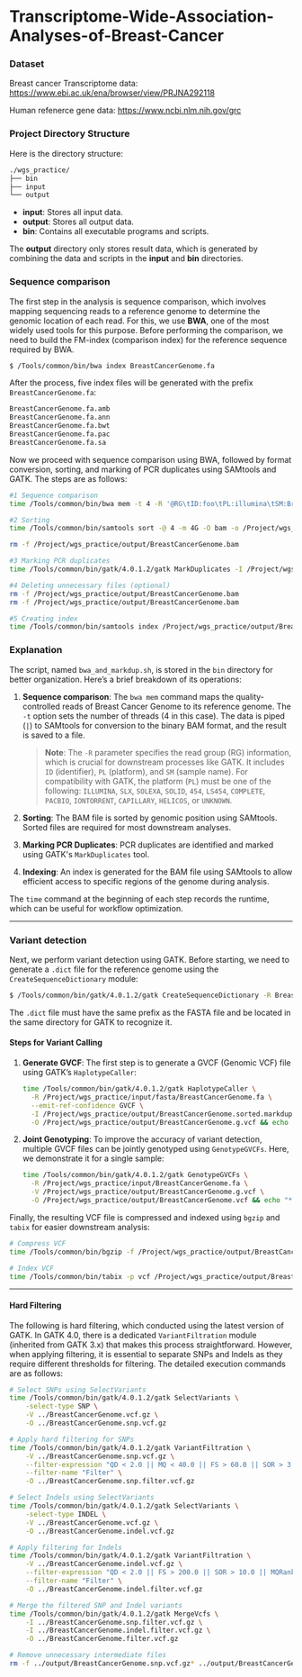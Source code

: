 # Transcriptome-Wide-Association-Analyses-of-Breast-Cancer
### Dataset

Breast cancer Transcriptome data: https://www.ebi.ac.uk/ena/browser/view/PRJNA292118

Human refenerce gene data: https://www.ncbi.nlm.nih.gov/grc

### Project Directory Structure

Here is the directory structure:

```bash
./wgs_practice/
├── bin
├── input
└── output
```
- **input**: Stores all input data.
- **output**: Stores all output data.
- **bin**: Contains all executable programs and scripts.

The **output** directory only stores result data, which is generated by combining the data and scripts in the **input** and **bin** directories.

### Sequence comparison

The first step in the analysis is sequence comparison, which involves mapping sequencing reads to a reference genome to determine the genomic location of each read. For this, we use **BWA**, one of the most widely used tools for this purpose. Before performing the comparison, we need to build the FM-index (comparison index) for the reference sequence required by BWA.

```bash
$ /Tools/common/bin/bwa index BreastCancerGenome.fa
```
 After the process, five index files will be generated with the prefix `BreastCancerGenome.fa`:

```bash
BreastCancerGenome.fa.amb
BreastCancerGenome.fa.ann
BreastCancerGenome.fa.bwt
BreastCancerGenome.fa.pac
BreastCancerGenome.fa.sa
```

Now we proceed with sequence comparison using BWA, followed by format conversion, sorting, and marking of PCR duplicates using SAMtools and GATK. The steps are as follows:

```bash
#1 Sequence comparison
time /Tools/common/bin/bwa mem -t 4 -R '@RG\tID:foo\tPL:illumina\tSM:BreastCancer' /Project/wgs_practice/input/fasta/BreastCancerGenome.fa /Project/wgs_practice/input/fastq/BreastCancerGenome.fastq.gz /Project/wgs_practice/input/BreastCancerGenome.fastq.gz | /Tools/common/bin/samtools view -Sb - > /Project/wgs_practice/output/BreastCancerGenome.bam && echo "** bwa mapping done **"

#2 Sorting
time /Tools/common/bin/samtools sort -@ 4 -m 4G -O bam -o /Project/wgs_practice/output/BreastCancerGenome.sorted.bam /Project/wgs_practice/output/BreastCancerGenome.bam && echo "** BAM sort done"

rm -f /Project/wgs_practice/output/BreastCancerGenome.bam

#3 Marking PCR duplicates
time /Tools/common/bin/gatk/4.0.1.2/gatk MarkDuplicates -I /Project/wgs_practice/output/BreastCancerGenome.sorted.bam -O /Project/wgs_practice/output/BreastCancerGenome.sorted.markdup.bam -M /Project/wgs_practice/output/BreastCancerGenome.markdup_metrics.txt && echo "** markdup done **"

#4 Deleting unnecessary files (optional)
rm -f /Project/wgs_practice/output/BreastCancerGenome.bam
rm -f /Project/wgs_practice/output/BreastCancerGenome.bam

#5 Creating index
time /Tools/common/bin/samtools index /Project/wgs_practice/output/BreastCancerGenome.sorted.markdup.bam && echo "** index done **"
```

### Explanation 

The script, named `bwa_and_markdup.sh`, is stored in the `bin` directory for better organization. Here’s a brief breakdown of its operations:

1. **Sequence comparison**: The `bwa mem` command maps the quality-controlled reads of Breast Cancer Genome to its reference genome. The `-t` option sets the number of threads (4 in this case). The data is piped (`|`) to SAMtools for conversion to the binary BAM format, and the result is saved to a file.

   > **Note**: The `-R` parameter specifies the read group (RG) information, which is crucial for downstream processes like GATK. It includes `ID` (identifier), `PL` (platform), and `SM` (sample name). For compatibility with GATK, the platform (`PL`) must be one of the following: `ILLUMINA`, `SLX`, `SOLEXA`, `SOLID`, `454`, `LS454`, `COMPLETE`, `PACBIO`, `IONTORRENT`, `CAPILLARY`, `HELICOS`, or `UNKNOWN`.

2. **Sorting**: The BAM file is sorted by genomic position using SAMtools. Sorted files are required for most downstream analyses.

3. **Marking PCR Duplicates**: PCR duplicates are identified and marked using GATK's `MarkDuplicates` tool.

4. **Indexing**: An index is generated for the BAM file using SAMtools to allow efficient access to specific regions of the genome during analysis.

The `time` command at the beginning of each step records the runtime, which can be useful for workflow optimization.

---

### Variant detection

Next, we perform variant detection using GATK. Before starting, we need to generate a `.dict` file for the reference genome using the `CreateSequenceDictionary` module:

```bash
$ /Tools/common/bin/gatk/4.0.1.2/gatk CreateSequenceDictionary -R BreastCancerGenome.fa -O BreastCancerGenome.dict && echo "** dict done **"
```

The `.dict` file must have the same prefix as the FASTA file and be located in the same directory for GATK to recognize it.

#### Steps for Variant Calling

1. **Generate GVCF**: The first step is to generate a GVCF (Genomic VCF) file using GATK’s `HaplotypeCaller`:

   ```bash
   time /Tools/common/bin/gatk/4.0.1.2/gatk HaplotypeCaller \
     -R /Project/wgs_practice/input/fasta/BreastCancerGenome.fa \
     --emit-ref-confidence GVCF \
     -I /Project/wgs_practice/output/BreastCancerGenome.sorted.markdup.bam \
     -O /Project/wgs_practice/output/BreastCancerGenome.g.vcf && echo "** gvcf done **"
   ```

2. **Joint Genotyping**: To improve the accuracy of variant detection, multiple GVCF files can be jointly genotyped using `GenotypeGVCFs`. Here, we demonstrate it for a single sample:

   ```bash
   time /Tools/common/bin/gatk/4.0.1.2/gatk GenotypeGVCFs \
     -R /Project/wgs_practice/input/BreastCancerGenome.fa \
     -V /Project/wgs_practice/output/BreastCancerGenome.g.vcf \
     -O /Project/wgs_practice/output/BreastCancerGenome.vcf && echo "** vcf done **"
   ```

Finally, the resulting VCF file is compressed and indexed using `bgzip` and `tabix` for easier downstream analysis:

```bash
# Compress VCF
time /Tools/common/bin/bgzip -f /Project/wgs_practice/output/BreastCancerGenome.vcf

# Index VCF
time /Tools/common/bin/tabix -p vcf /Project/wgs_practice/output/BreastCancerGenome.vcf.gz
```

---

#### Hard Filtering  

The following is  hard filtering, which  conducted using the latest version of GATK. In GATK 4.0, there is a dedicated `VariantFiltration` module (inherited from GATK 3.x) that makes this process straightforward. However, when applying filtering, it is essential to separate SNPs and Indels as they require different thresholds for filtering.  The detailed execution commands are as follows:  

```bash
# Select SNPs using SelectVariants  
time /Tools/common/bin/gatk/4.0.1.2/gatk SelectVariants \
    -select-type SNP \
    -V ../BreastCancerGenome.vcf.gz \
    -O ../BreastCancerGenome.snp.vcf.gz  

# Apply hard filtering for SNPs  
time /Tools/common/bin/gatk/4.0.1.2/gatk VariantFiltration \
    -V ../BreastCancerGenome.snp.vcf.gz \
    --filter-expression "QD < 2.0 || MQ < 40.0 || FS > 60.0 || SOR > 3.0 || MQRankSum < -12.5 || ReadPosRankSum < -8.0" \
    --filter-name "Filter" \
    -O ../BreastCancerGenome.snp.filter.vcf.gz  

# Select Indels using SelectVariants  
time /Tools/common/bin/gatk/4.0.1.2/gatk SelectVariants \
    -select-type INDEL \
    -V ../BreastCancerGenome.vcf.gz \
    -O ../BreastCancerGenome.indel.vcf.gz  

# Apply filtering for Indels  
time /Tools/common/bin/gatk/4.0.1.2/gatk VariantFiltration \
    -V ../BreastCancerGenome.indel.vcf.gz \
    --filter-expression "QD < 2.0 || FS > 200.0 || SOR > 10.0 || MQRankSum < -12.5 || ReadPosRankSum < -8.0" \
    --filter-name "Filter" \
    -O ../BreastCancerGenome.indel.filter.vcf.gz  

# Merge the filtered SNP and Indel variants  
time /Tools/common/bin/gatk/4.0.1.2/gatk MergeVcfs \
    -I ../BreastCancerGenome.snp.filter.vcf.gz \
    -I ../BreastCancerGenome.indel.filter.vcf.gz \
    -O ../BreastCancerGenome.filter.vcf.gz  

# Remove unnecessary intermediate files  
rm -f ../output/BreastCancerGenome.snp.vcf.gz* ../output/BreastCancerGenome.snp.filter.vcf.gz* ../output/BreastCancerGenome.indel.vcf.gz* ../output/BreastCancerGenome.indel.filter.vcf.gz*  
```

